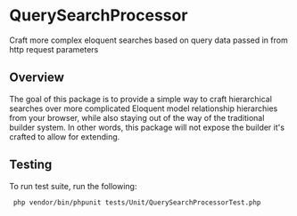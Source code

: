 # QuerySearchProcessor
Craft more complex eloquent searches based on query data passed in from http request parameters

## Overview
The goal of this package is to provide a simple way to craft hierarchical searches over more complicated Eloquent model
relationship hierarchies from your browser, while also staying out of the way of the traditional builder system. In
other words, this package will not expose the builder it's crafted to allow for extending.

## Testing
To run test suite, run the following:
```bash
 php vendor/bin/phpunit tests/Unit/QuerySearchProcessorTest.php
```
